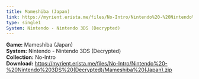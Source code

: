 ```yaml
---
title: Mameshiba (Japan)
link: https://myrient.erista.me/files/No-Intro/Nintendo%20-%20Nintendo%203DS%20(Decrypted)/Mameshiba%20(Japan).zip
type: single1
System: Nintendo - Nintendo 3DS (Decrypted)
---
```

<b>Game:</b> Mameshiba (Japan)<br>
<b>System:</b> Nintendo - Nintendo 3DS (Decrypted)<br>
<b>Collection:</b> No-Intro<br>
<b>Download:</b> https://myrient.erista.me/files/No-Intro/Nintendo%20-%20Nintendo%203DS%20(Decrypted)/Mameshiba%20(Japan).zip